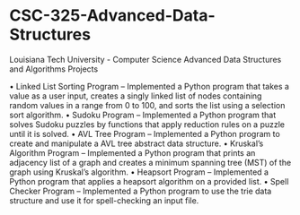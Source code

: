 # CSC-325-Advanced-Data-Structures
Louisiana Tech University - Computer Science Advanced Data Structures and Algorithms Projects

•	Linked List Sorting Program – Implemented a Python program that takes a value as a user input, creates a singly linked list of nodes containing random values in a range from 0 to 100, and sorts the list using a selection sort algorithm.
•	Sudoku Program – Implemented a Python program that solves Sudoku puzzles by functions that apply reduction rules on a puzzle until it is solved.
•	AVL Tree Program – Implemented a Python program to create and manipulate a AVL tree abstract data structure. 
•	Kruskal’s Algorithm Program – Implemented a Python program that prints an adjacency list of a graph and creates a minimum spanning tree (MST) of the graph using Kruskal’s algorithm.
•	Heapsort Program – Implemented a Python program that applies a heapsort algorithm on a provided list.
•	Spell Checker Program – Implemented a Python program to use the trie data structure and use it for spell-checking an input file.
